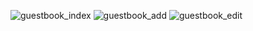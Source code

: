 ![guestbook_index](https://github.com/user-attachments/assets/27e365bf-c372-4abe-816c-740c75c7c1f1)
![guestbook_add](https://github.com/user-attachments/assets/0d918859-cf23-453f-8d21-1b2f4f6858a6)
![guestbook_edit](https://github.com/user-attachments/assets/c9bff72a-26ca-4f11-9418-ff8a53e4bc19)
